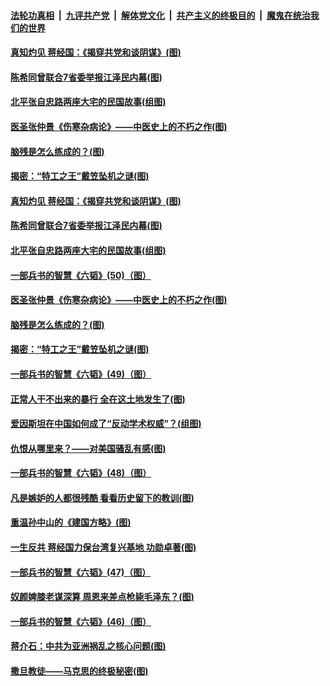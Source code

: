####  [法轮功真相](../../../../basic/blob/master/README.md?t=06130631) &nbsp;|&nbsp; [九评共产党](../../../../9ping.md/blob/master/README.md?t=06130631) &nbsp;|&nbsp; [解体党文化](../../../../jtdwh.md/blob/master/README.md?t=06130631)  &nbsp;|&nbsp; [共产主义的终极目的](../../../../gczydzjmd.md/blob/master/README.md?t=06130631) &nbsp;|&nbsp; [魔鬼在统治我们的世界](../../../../mgztzwmdsj.md/blob/master/README.md?t=06130631) 

#### [真知灼见 蒋经国：《揭穿共党和谈阴谋》(图)](../pages/p6/934950.md?t=06130631) 

#### [陈希同曾联合7省委举报江泽民内幕(图)](../pages/p6/934251.md?t=06130631) 

#### [北平张自忠路两座大宅的民国故事(组图)](../pages/p6/935701.md?t=06130631) 

#### [医圣张仲景《伤寒杂病论》——中医史上的不朽之作(图)](../pages/p6/935700.md?t=06130631) 

#### [脑残是怎么练成的？(图)](../pages/p6/935825.md?t=06130631) 

#### [揭密：“特工之王”戴笠坠机之谜(图)](../pages/p6/934061.md?t=06130631) 

#### [真知灼见 蒋经国：《揭穿共党和谈阴谋》(图)](../pages/p6/934950.md?t=06130631) 

#### [陈希同曾联合7省委举报江泽民内幕(图)](../pages/p6/934251.md?t=06130631) 

#### [北平张自忠路两座大宅的民国故事(组图)](../pages/p6/935701.md?t=06130631) 

#### [一部兵书的智慧《六韬》(50)（图）](../pages/p6/931141.md?t=06130631) 

#### [医圣张仲景《伤寒杂病论》——中医史上的不朽之作(图)](../pages/p6/935700.md?t=06130631) 

#### [脑残是怎么练成的？(图)](../pages/p6/935825.md?t=06130631) 

#### [揭密：“特工之王”戴笠坠机之谜(图)](../pages/p6/934061.md?t=06130631) 

#### [一部兵书的智慧《六韬》(49)（图）](../pages/p6/931137.md?t=06130631) 

#### [正常人干不出来的暴行 全在这土地发生了(图)](../pages/p6/935545.md?t=06130631) 

#### [爱因斯坦在中国如何成了“反动学术权威”？(组图)](../pages/p6/935484.md?t=06130631) 

#### [仇恨从哪里来？——对美国骚乱有感(图)](../pages/p6/936052.md?t=06130631) 

#### [一部兵书的智慧《六韬》(48)（图）](../pages/p6/931127.md?t=06130631) 

#### [凡是嫉妒的人都很残酷 看看历史留下的教训(图)](../pages/p6/934493.md?t=06130631) 

#### [重温孙中山的《建国方略》(图)](../pages/p6/935482.md?t=06130631) 

#### [一生反共 蒋经国力保台湾复兴基地 功勋卓著(图)](../pages/p6/934951.md?t=06130631) 

#### [一部兵书的智慧《六韬》(47)（图）](../pages/p6/931126.md?t=06130631) 

#### [奴颜婢膝老谋深算 周恩来差点枪毙毛泽东？(图)](../pages/p6/935551.md?t=06130631) 

#### [一部兵书的智慧《六韬》(46)（图）](../pages/p6/931125.md?t=06130631) 

#### [蒋介石：中共为亚洲祸乱之核心问题(图)](../pages/p6/935378.md?t=06130631) 

#### [撒旦教徒——马克思的终极秘密(图)](../pages/p6/935813.md?t=06130631) 

